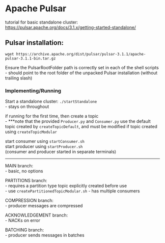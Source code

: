 # Apache Pulsar

tutorial for basic standalone cluster: https://pulsar.apache.org/docs/3.1.x/getting-started-standalone/  

## Pulsar installation:  
`wget https://archive.apache.org/dist/pulsar/pulsar-3.1.1/apache-pulsar-3.1.1-bin.tar.gz`  

Ensure the PulsarRootFolder path is correctly set in each of the shell scripts  
\- should point to the root folder of the unpacked Pulsar installation (without trailing slash)  

### Implementing/Running

Start a standalone cluster: `./startStandalone`  
\- stays on throughout  

if running for the first time, then create a topic  
\- \*\*\*note that the provided `Producer.py` and `Consumer.py` use the default topic created by `createTopicDefault`, and must be modified if topic created using `createTopicModular`  

start consumer using `startConsumer.sh`  
start producer using `startProducer.sh`  
(consumer and producer started in separate terminals)

----

MAIN branch:  
\- basic, no options  

PARTITIONS branch:  
\- requires a partition type topic explicitly created before use  
\- use `createPartitionedTopicModular.sh` 
\- has multiple consumers  

COMPRESSION branch:  
\- producer messages are compressed  

ACKNOWLEDGEMENT branch:  
\- NACKs on error  

BATCHING branch:  
\- producer sends messages in batches  
